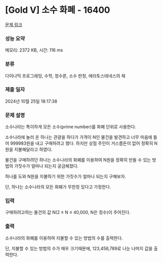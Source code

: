 # [Gold V] 소수 화폐 - 16400 

[문제 링크](https://www.acmicpc.net/problem/16400) 

### 성능 요약

메모리: 2372 KB, 시간: 116 ms

### 분류

다이나믹 프로그래밍, 수학, 정수론, 소수 판정, 에라토스테네스의 체

### 제출 일자

2024년 10월 25일 18:17:38

### 문제 설명

<p>소수나라는 특이하게 모든 소수(prime number)를 화폐 단위로 사용한다.</p>

<p>소수나라에 놀러 온 하나는 관광을 하다가 가격이 N인 물건을 발견하고 너무 마음에 들어 999983원을 내고 구매하려고 했다. 하지만 상점 주인이 거스름돈이 없어 정확히 N원을 지불해달라고 하였다.</p>

<p>물건을 구매하려던 하나는 소수나라의 화폐를 이용하여 N원을 정확히 만들 수 있는 방법의 가짓수가 얼마나 되는지 궁금해졌다.</p>

<p>하나를 도와 N원을 지불하기 위한 가짓수가 얼마나 되는지 구해보자.</p>

<p>단, 하나는 소수나라의 모든 화폐가 무한정 있다고 가정한다.</p>

### 입력 

 <p>구매하려고하는 물건의 값 N(2 ≤ N ≤ 40,000, N은 정수)이 주어진다.</p>

### 출력 

 <p>소수나라의 화폐를 이용하여 지불할 수 있는 방법의 수를 출력한다.</p>

<p>단, 지불할 수 있는 방법의 수가 매우 크기때문에, 123,456,789로 나눈 나머지 값을 출력한다.</p>


